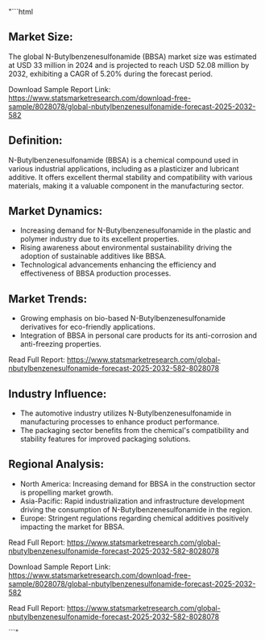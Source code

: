 "```html
<!DOCTYPE html>
<html lang=""en"">
<head>
<meta charset=""UTF-8"">
<meta name=""viewport"" content=""width=device-width, initial-scale=1.0"">
<title>N-Butylbenzenesulfonamide (BBSA) Market, Global Outlook and Forecast 2025-2032</title>
</head>
<body>

<h2>Market Size:</h2>
<p>The global N-Butylbenzenesulfonamide (BBSA) market size was estimated at USD 33 million in 2024 and is projected to reach USD 52.08 million by 2032, exhibiting a CAGR of 5.20% during the forecast period.</p>
<p>Download Sample Report Link: <a href='https://www.statsmarketresearch.com/download-free-sample/8028078/global-nbutylbenzenesulfonamide-forecast-2025-2032-582'>https://www.statsmarketresearch.com/download-free-sample/8028078/global-nbutylbenzenesulfonamide-forecast-2025-2032-582</a></p>

<h2>Definition:</h2>
<p>N-Butylbenzenesulfonamide (BBSA) is a chemical compound used in various industrial applications, including as a plasticizer and lubricant additive. It offers excellent thermal stability and compatibility with various materials, making it a valuable component in the manufacturing sector.</p>

<h2>Market Dynamics:</h2>
<ul>
<li>Increasing demand for N-Butylbenzenesulfonamide in the plastic and polymer industry due to its excellent properties.</li>
<li>Rising awareness about environmental sustainability driving the adoption of sustainable additives like BBSA.</li>
<li>Technological advancements enhancing the efficiency and effectiveness of BBSA production processes.</li>
</ul>

<h2>Market Trends:</h2>
<ul>
<li>Growing emphasis on bio-based N-Butylbenzenesulfonamide derivatives for eco-friendly applications.</li>
<li>Integration of BBSA in personal care products for its anti-corrosion and anti-freezing properties.</li>
</ul>
<p>Read Full Report: <a href='https://www.statsmarketresearch.com/global-nbutylbenzenesulfonamide-forecast-2025-2032-582-8028078'>https://www.statsmarketresearch.com/global-nbutylbenzenesulfonamide-forecast-2025-2032-582-8028078</a></p>

<h2>Industry Influence:</h2>
<ul>
<li>The automotive industry utilizes N-Butylbenzenesulfonamide in manufacturing processes to enhance product performance.</li>
<li>The packaging sector benefits from the chemical's compatibility and stability features for improved packaging solutions.</li>
</ul>

<h2>Regional Analysis:</h2>
<ul>
<li>North America: Increasing demand for BBSA in the construction sector is propelling market growth.</li>
<li>Asia-Pacific: Rapid industrialization and infrastructure development driving the consumption of N-Butylbenzenesulfonamide in the region.</li>
<li>Europe: Stringent regulations regarding chemical additives positively impacting the market for BBSA.</li>
</ul>
<p>Read Full Report: <a href='https://www.statsmarketresearch.com/global-nbutylbenzenesulfonamide-forecast-2025-2032-582-8028078'>https://www.statsmarketresearch.com/global-nbutylbenzenesulfonamide-forecast-2025-2032-582-8028078</a></p>

<p>Download Sample Report Link: <a href='https://www.statsmarketresearch.com/download-free-sample/8028078/global-nbutylbenzenesulfonamide-forecast-2025-2032-582'>https://www.statsmarketresearch.com/download-free-sample/8028078/global-nbutylbenzenesulfonamide-forecast-2025-2032-582</a></p>
<p>Read Full Report: <a href='https://www.statsmarketresearch.com/global-nbutylbenzenesulfonamide-forecast-2025-2032-582-8028078'>https://www.statsmarketresearch.com/global-nbutylbenzenesulfonamide-forecast-2025-2032-582-8028078</a></p>

</body>
</html>
```"

